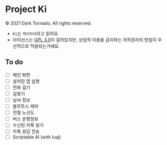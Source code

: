 # Project Ki

© 2021 Dark Tornado, All rights reserved.

* `Ki`는 `케이아이`라고 읽어요.
* 라이선스는 [GPL 3.0](LICENSE)이 걸려있지만, 상업적 이용을 금지하는 저작권자의 방침이 우선적으로 적용되는거에요.

## To do

* [ ] 메인 화면
* [ ] 설치된 앱 실행
* [ ] 전화 걸기
* [ ] 길찾기
* [ ] 날씨 정보
* [ ] 블루투스 제어
* [ ] 전철 노선도
* [ ] 버스 운행정보
* [ ] 수신된 카톡 읽기
* [ ] 카톡 응답 전송
* [ ] Scriptable AI (with luaj)

